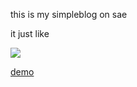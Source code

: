 this is my simpleblog on sae

it just like 

![](http://xiyoulaoyuanjia-sendtosaepic.stor.sinaapp.com/animation.gif)

[demo](www.xiyoulaoyuanjia.com)
